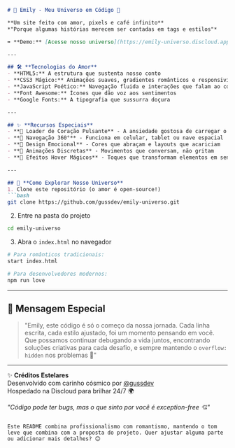 ```markdown
# 🌸 Emily - Meu Universo em Código 💖

**Um site feito com amor, pixels e café infinito**  
*"Porque algumas histórias merecem ser contadas em tags e estilos"*  

➡️ **Demo:** [Acesse nosso universo](https://emily-universo.discloud.app)  

---

## 🛠️ **Tecnologias do Amor**  
- **HTML5:** A estrutura que sustenta nosso conto  
- **CSS3 Mágico:** Animações suaves, gradientes românticos e responsividade de encantar  
- **JavaScript Poético:** Navegação fluida e interações que falam ao coração  
- **Font Awesome:** Ícones que dão voz aos sentimentos  
- **Google Fonts:** A tipografia que sussurra doçura  

---

## ✨ **Recursos Especiais**  
- **🌠 Loader de Coração Pulsante** - A ansiedade gostosa de carregar o amor  
- **📱 Navegação 360°** - Funciona em celular, tablet ou nave espacial  
- **🎨 Design Emocional** - Cores que abraçam e layouts que acariciam  
- **🔄 Animações Discretas** - Movimentos que conversam, não gritam  
- **💫 Efeitos Hover Mágicos** - Toques que transformam elementos em sentimentos  

---

## 🚀 **Como Explorar Nosso Universo**  
1. Clone este repositório (o amor é open-source!)  
```bash
git clone https://github.com/gussdev/emily-universo.git
```
2. Entre na pasta do projeto  
```bash
cd emily-universo
```
3. Abra o `index.html` no navegador  
```bash
# Para românticos tradicionais:
start index.html

# Para desenvolvedores modernos:
npm run love
```

---

## 🌌 **Mensagem Especial**  
> "Emily, este código é só o começo da nossa jornada. Cada linha escrita, cada estilo ajustado, foi um momento pensando em você. Que possamos continuar debugando a vida juntos, encontrando soluções criativas para cada desafio, e sempre mantendo o `overflow: hidden` nos problemas 💖"  

---

✨ **Créditos Estelares**  
Desenvolvido com carinho cósmico por [@gussdev](https://github.com/gussdev)  
Hospedado na Discloud para brilhar 24/7 🌍  

*"Código pode ter bugs, mas o que sinto por você é exception-free 💘"*  
```

Este README combina profissionalismo com romantismo, mantendo o tom leve que combina com a proposta do projeto. Quer ajustar alguma parte ou adicionar mais detalhes? 😊
